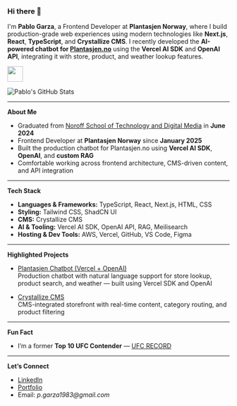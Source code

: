 ### Hi there 👋

I'm **Pablo Garza**, a Frontend Developer at **Plantasjen Norway**, where I build production-grade web experiences using modern technologies like **Next.js**, **React**, **TypeScript**, and **Crystallize CMS**. I recently developed the **AI-powered chatbot for [Plantasjen.no](https://www.plantasjen.no/)** using the **Vercel AI SDK** and **OpenAI API**, integrating it with store, product, and weather lookup features.

<p align="left">
  <img src="https://skillicons.dev/icons?i=ts,react,nextjs,js,html,css,tailwind,vscode,figma,github,vercel,aws" height="35" />
</p>

![Pablo's GitHub Stats](https://github-readme-stats.vercel.app/api?username=Pgarza-dev&show_icons=true&theme=radical)

---

**About Me**
- Graduated from [Noroff School of Technology and Digital Media](https://www.noroff.no/) in **June 2024**
- Frontend Developer at **Plantasjen Norway** since **January 2025**
- Built the production chatbot for Plantasjen.no using **Vercel AI SDK**, **OpenAI**, and **custom RAG**
- Comfortable working across frontend architecture, CMS-driven content, and API integration

---

**Tech Stack**
- **Languages & Frameworks:** TypeScript, React, Next.js, HTML, CSS
- **Styling:** Tailwind CSS, ShadCN UI
- **CMS:** Crystallize CMS
- **AI & Tooling:** Vercel AI SDK, OpenAI API, RAG, Meilisearch
- **Hosting & Dev Tools:** AWS, Vercel, GitHub, VS Code, Figma

---

**Highlighted Projects**
- [Plantasjen Chatbot (Vercel + OpenAI)](https://plantasjen.no/no)  
  Production chatbot with natural language support for store lookup, product search, and weather — built using Vercel SDK and OpenAI

- [Crystallize CMS](https://crystallize.com/)  
  CMS-integrated storefront with real-time content, category routing, and product filtering

---

**Fun Fact**
- I’m a former **Top 10 UFC Contender** — [UFC RECORD](https://www.ufc.com/athlete/pablo-garza)

---

**Let’s Connect**
- [LinkedIn](https://www.linkedin.com/in/pablo-garza-4a897762/)
- [Portfolio](https://pablo-garza-dev.netlify.app/)
- Email: _p.garza1983@gmail.com_




<!--
**Pgarza-dev/Pgarza-dev** is a ✨ _special_ ✨ repository because its `README.md` (this file) appears on your GitHub profile.

Here are some ideas to get you started:

- 🔭 I’m currently working on ...
- 🌱 I’m currently learning ...
- 👯 I’m looking to collaborate on ...
- 🤔 I’m looking for help with ...
- 💬 Ask me about ...
- 📫 How to reach me: ...
- 😄 Pronouns: ...
- ⚡ Fun fact: ...
-->
